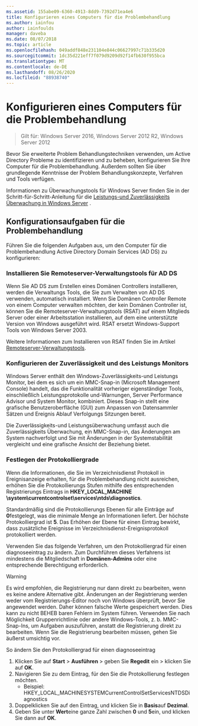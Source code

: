 ```yaml
---
ms.assetid: 155abe09-6360-4913-8dd9-7392d71ea4e6
title: Konfigurieren eines Computers für die Problembehandlung
ms.author: iainfou
author: iainfoulds
manager: daveba
ms.date: 08/07/2018
ms.topic: article
ms.openlocfilehash: 049addf848e231104e844c06627997c71b335d20
ms.sourcegitcommit: 1dc35d221eff7f079d9209d92f14fb630f955bca
ms.translationtype: MT
ms.contentlocale: de-DE
ms.lasthandoff: 08/26/2020
ms.locfileid: "88938740"
---
```

# <a name="configuring-a-computer-for-troubleshooting"></a>Konfigurieren eines Computers für die Problembehandlung

>Gilt für: Windows Server 2016, Windows Server 2012 R2, Windows Server 2012

Bevor Sie erweiterte Problem Behandlungstechniken verwenden, um Active Directory Probleme zu identifizieren und zu beheben, konfigurieren Sie Ihre Computer für die Problembehandlung. Außerdem sollten Sie über grundlegende Kenntnisse der Problem Behandlungskonzepte, Verfahren und Tools verfügen.

Informationen zu Überwachungstools für Windows Server finden Sie in der Schritt-für-Schritt-Anleitung für die [Leistungs-und Zuverlässigkeits Überwachung in Windows Server](https://go.microsoft.com/fwlink/?LinkId=123737) .

## <a name="configuration-tasks-for-troubleshooting"></a>Konfigurationsaufgaben für die Problembehandlung

Führen Sie die folgenden Aufgaben aus, um den Computer für die Problembehandlung Active Directory Domain Services (AD DS) zu konfigurieren:

### <a name="install-remote-server-administration-tools-for-ad-ds"></a>Installieren Sie Remoteserver-Verwaltungstools für AD DS

Wenn Sie AD DS zum Erstellen eines Domänen Controllers installieren, werden die Verwaltungs Tools, die Sie zum Verwalten von AD DS verwenden, automatisch installiert. Wenn Sie Domänen Controller Remote von einem Computer verwalten möchten, der kein Domänen Controller ist, können Sie die Remoteserver-Verwaltungstools (RSAT) auf einem Mitglieds Server oder einer Arbeitsstation installieren, auf dem eine unterstützte Version von Windows ausgeführt wird. RSAT ersetzt Windows-Support Tools von Windows Server 2003.

Weitere Informationen zum Installieren von RSAT finden Sie im Artikel [Remoteserver-Verwaltungstools](../../../../remote/remote-server-administration-tools.md).

### <a name="configure-reliability-and-performance-monitor"></a>Konfigurieren der Zuverlässigkeit und des Leistungs Monitors

Windows Server enthält den Windows-Zuverlässigkeits-und Leistungs Monitor, bei dem es sich um ein MMC-Snap-in (Microsoft Management Console) handelt, das die Funktionalität vorheriger eigenständiger Tools, einschließlich Leistungsprotokolle und-Warnungen, Server Performance Advisor und System Monitor, kombiniert. Dieses Snap-in stellt eine grafische Benutzeroberfläche (GUI) zum Anpassen von Datensammler Sätzen und Ereignis Ablauf Verfolgungs Sitzungen bereit.

Die Zuverlässigkeits-und Leistungsüberwachung umfasst auch die Zuverlässigkeits Überwachung, ein MMC-Snap-in, das Änderungen am System nachverfolgt und Sie mit Änderungen in der Systemstabilität vergleicht und eine grafische Ansicht der Beziehung bietet.

### <a name="set-logging-levels"></a>Festlegen der Protokolliergrade

Wenn die Informationen, die Sie im Verzeichnisdienst Protokoll in Ereignisanzeige erhalten, für die Problembehandlung nicht ausreichen, erhöhen Sie die Protokollierungs Stufen mithilfe des entsprechenden Registrierungs Eintrags in **HKEY_LOCAL_MACHINE \system\currentcontrolset\services\ntds\diagnostics**.

Standardmäßig sind die Protokollierungs Ebenen für alle Einträge auf **0**festgelegt, was die minimale Menge an Informationen liefert. Der höchste Protokolliergrad ist **5**. Das Erhöhen der Ebene für einen Eintrag bewirkt, dass zusätzliche Ereignisse im Verzeichnisdienst-Ereignisprotokoll protokolliert werden.

Verwenden Sie das folgende Verfahren, um den Protokolliergrad für einen diagnoseeintrag zu ändern. Zum Durchführen dieses Verfahrens ist mindestens die Mitgliedschaft in **Domänen-Admins** oder eine entsprechende Berechtigung erforderlich.

> [!WARNING]
> Es wird empfohlen, die Registrierung nur dann direkt zu bearbeiten, wenn es keine andere Alternative gibt. Änderungen an der Registrierung werden weder vom Registrierungs-Editor noch von Windows überprüft, bevor Sie angewendet werden. Daher können falsche Werte gespeichert werden. Dies kann zu nicht BEHEB baren Fehlern im System führen. Verwenden Sie nach Möglichkeit Gruppenrichtlinie oder andere Windows-Tools, z. b. MMC-Snap-Ins, um Aufgaben auszuführen, anstatt die Registrierung direkt zu bearbeiten. Wenn Sie die Registrierung bearbeiten müssen, gehen Sie äußerst umsichtig vor.
>

So ändern Sie den Protokolliergrad für einen diagnoseeintrag

1. Klicken Sie auf **Start**  >  **Ausführen** > geben Sie **Regedit** ein > klicken Sie auf **OK**.
2. Navigieren Sie zu dem Eintrag, für den Sie die Protokollierung festlegen möchten.
   * Beispiel: HKEY_LOCAL_MACHINESYSTEMCurrentControlSetServicesNTDSDiagnostics
3. Doppelklicken Sie auf den Eintrag, und klicken Sie in **Basis**auf **Dezimal**.
4. Geben Sie unter **Wert**eine ganze Zahl zwischen **0** und **5**ein, und klicken Sie dann auf **OK**.
